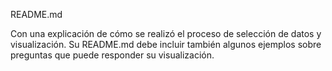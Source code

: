 README.md
 
 Con una explicación de cómo se realizó el proceso de selección de datos y visualización.
Su README.md debe incluir también algunos ejemplos sobre preguntas que puede responder su visualización.
